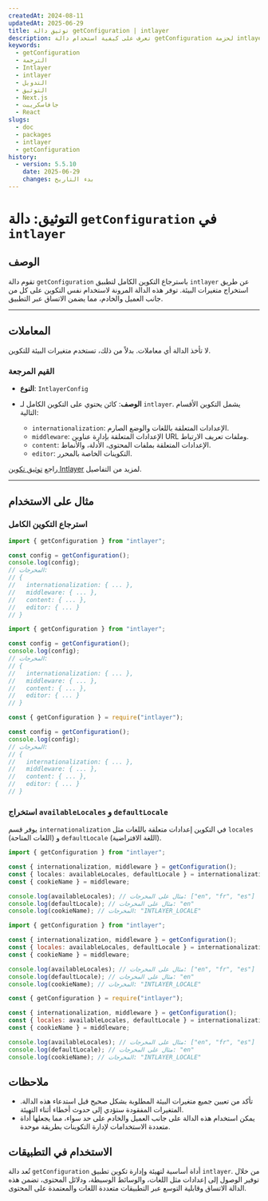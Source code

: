 ```yaml
---
createdAt: 2024-08-11
updatedAt: 2025-06-29
title: توثيق دالة getConfiguration | intlayer
description: تعرف على كيفية استخدام دالة getConfiguration لحزمة intlayer
keywords:
  - getConfiguration
  - الترجمة
  - Intlayer
  - intlayer
  - التدويل
  - التوثيق
  - Next.js
  - جافاسكريبت
  - React
slugs:
  - doc
  - packages
  - intlayer
  - getConfiguration
history:
  - version: 5.5.10
    date: 2025-06-29
    changes: بدء التاريخ
---
```


# التوثيق: دالة `getConfiguration` في `intlayer`

## الوصف

تقوم دالة `getConfiguration` باسترجاع التكوين الكامل لتطبيق `intlayer` عن طريق استخراج متغيرات البيئة. توفر هذه الدالة المرونة لاستخدام نفس التكوين على كل من جانب العميل والخادم، مما يضمن الاتساق عبر التطبيق.

---

## المعاملات

لا تأخذ الدالة أي معاملات. بدلاً من ذلك، تستخدم متغيرات البيئة للتكوين.

### القيم المرجعة

- **النوع**: `IntlayerConfig`
- **الوصف**: كائن يحتوي على التكوين الكامل لـ `intlayer`. يشمل التكوين الأقسام التالية:

  - `internationalization`: الإعدادات المتعلقة باللغات والوضع الصارم.
  - `middleware`: الإعدادات المتعلقة بإدارة عناوين URL وملفات تعريف الارتباط.
  - `content`: الإعدادات المتعلقة بملفات المحتوى، الأدلة، والأنماط.
  - `editor`: التكوينات الخاصة بالمحرر.

راجع [توثيق تكوين Intlayer](https://github.com/aymericzip/intlayer/blob/main/docs/docs/ar/configuration.md) لمزيد من التفاصيل.

---

## مثال على الاستخدام

### استرجاع التكوين الكامل

```typescript codeFormat="typescript"
import { getConfiguration } from "intlayer";

const config = getConfiguration();
console.log(config);
// المخرجات:
// {
//   internationalization: { ... },
//   middleware: { ... },
//   content: { ... },
//   editor: { ... }
// }
```

```javascript codeFormat="esm"
import { getConfiguration } from "intlayer";

const config = getConfiguration();
console.log(config);
// المخرجات:
// {
//   internationalization: { ... },
//   middleware: { ... },
//   content: { ... },
//   editor: { ... }
// }
```

```javascript codeFormat="commonjs"
const { getConfiguration } = require("intlayer");

const config = getConfiguration();
console.log(config);
// المخرجات:
// {
//   internationalization: { ... },
//   middleware: { ... },
//   content: { ... },
//   editor: { ... }
// }
```

### استخراج `availableLocales` و `defaultLocale`

يوفر قسم `internationalization` في التكوين إعدادات متعلقة باللغات مثل `locales` (اللغات المتاحة) و `defaultLocale` (اللغة الافتراضية).

```typescript codeFormat="typescript"
import { getConfiguration } from "intlayer";

const { internationalization, middleware } = getConfiguration();
const { locales: availableLocales, defaultLocale } = internationalization;
const { cookieName } = middleware;

console.log(availableLocales); // مثال على المخرجات: ["en", "fr", "es"]
console.log(defaultLocale); // مثال على المخرجات: "en"
console.log(cookieName); // المخرجات: "INTLAYER_LOCALE"
```

```javascript codeFormat="esm"
import { getConfiguration } from "intlayer";

const { internationalization, middleware } = getConfiguration();
const { locales: availableLocales, defaultLocale } = internationalization;
const { cookieName } = middleware;

console.log(availableLocales); // مثال على المخرجات: ["en", "fr", "es"]
console.log(defaultLocale); // مثال على المخرجات: "en"
console.log(cookieName); // المخرجات: "INTLAYER_LOCALE"
```

```javascript codeFormat="commonjs"
const { getConfiguration } = require("intlayer");

const { internationalization, middleware } = getConfiguration();
const { locales: availableLocales, defaultLocale } = internationalization;
const { cookieName } = middleware;

console.log(availableLocales); // مثال على المخرجات: ["en", "fr", "es"]
console.log(defaultLocale); // مثال على المخرجات: "en"
console.log(cookieName); // المخرجات: "INTLAYER_LOCALE"
```

## ملاحظات

- تأكد من تعيين جميع متغيرات البيئة المطلوبة بشكل صحيح قبل استدعاء هذه الدالة. المتغيرات المفقودة ستؤدي إلى حدوث أخطاء أثناء التهيئة.
- يمكن استخدام هذه الدالة على جانب العميل والخادم على حد سواء، مما يجعلها أداة متعددة الاستخدامات لإدارة التكوينات بطريقة موحدة.

## الاستخدام في التطبيقات

تُعد دالة `getConfiguration` أداة أساسية لتهيئة وإدارة تكوين تطبيق `intlayer`. من خلال توفير الوصول إلى إعدادات مثل اللغات، والوسائط الوسيطة، ودلائل المحتوى، تضمن هذه الدالة الاتساق وقابلية التوسع عبر التطبيقات متعددة اللغات والمعتمدة على المحتوى.
